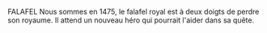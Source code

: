 FALAFEL
Nous sommes en 1475, le falafel royal est à deux doigts de perdre son royaume.
Il attend un nouveau héro qui pourrait l'aider dans sa quête.
